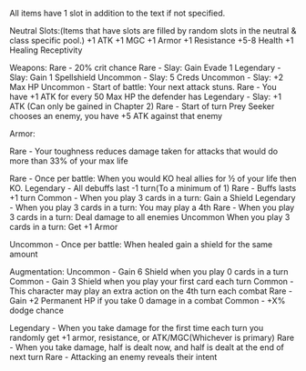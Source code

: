 All items have 1 slot in addition to the text if not specified.


Neutral Slots:(Items that have slots are filled by random slots in the neutral & class specific pool.)
+1 ATK
+1 MGC
+1 Armor
+1 Resistance
+5-8 Health
+1 Healing Receptivity



Weapons:
Rare - 20% crit chance
Rare - Slay: Gain Evade 1
Legendary - Slay: Gain 1 Spellshield
Uncommon - Slay: 5 Creds
Uncommon - Slay: +2 Max HP
Uncommon - Start of battle: Your next attack stuns.
Rare - You have +1 ATK for every 50 Max HP the defender has
Legendary -  Slay: +1 ATK (Can only be gained in Chapter 2)
Rare - Start of turn Prey Seeker chooses an enemy, you have +5 ATK against that enemy



Armor:

Rare - Your toughness reduces damage taken for attacks that would do more than 33% of your max life

Rare - Once per battle: When you would KO heal allies for ½ of your life then KO.
Legendary - All debuffs last -1 turn(To a minimum of 1)
Rare - Buffs lasts +1 turn
Common - When you play 3 cards in a turn: Gain a Shield
Legendary - When you play 3 cards in a turn: You may play a 4th
Rare - When you play 3 cards in a turn: Deal damage to all enemies
Uncommon When you play 3 cards in a turn: Get +1 Armor

Uncommon - Once per battle: When healed gain a shield for the same amount







Augmentation:
Uncommon - Gain 6 Shield when you play 0 cards in a turn
Common - Gain 3 Shield when you play your first card each turn
Common - This character may play an extra action on the 4th turn each combat
Rare - Gain +2 Permanent HP if you take 0 damage in a combat
Common - +X% dodge chance

Legendary - When you take damage for the first time each turn you randomly get +1 armor, resistance, or ATK/MGC(Whichever is primary)
Rare - When you take damage, half is dealt now, and half is dealt at the end of next turn
Rare - Attacking an enemy reveals their intent
